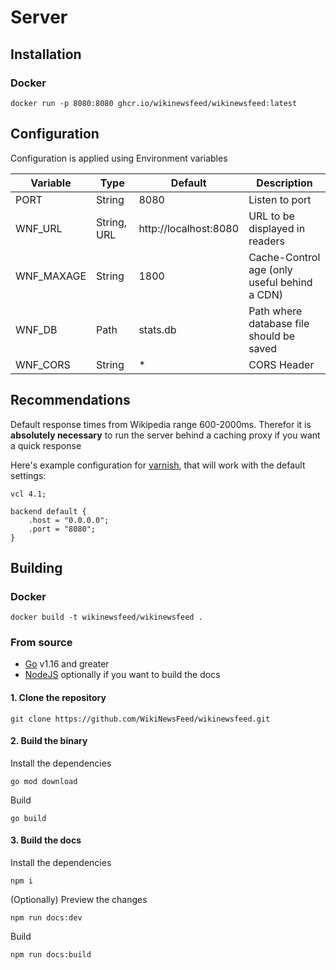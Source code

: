 # Server

## Installation

### Docker

```sh:no-line-numbers
docker run -p 8080:8080 ghcr.io/wikinewsfeed/wikinewsfeed:latest
```

## Configuration

Configuration is applied using Environment variables

| Variable   | Type        | Default               | Description                                  |
|------------|-------------|-----------------------|----------------------------------------------|
| PORT       | String      | 8080                  | Listen to port                               |
| WNF_URL    | String, URL | http://localhost:8080 | URL to be displayed in readers               |
| WNF_MAXAGE | String      | 1800                  | Cache-Control age (only useful behind a CDN) |
| WNF_DB     | Path        | stats.db              | Path where database file should be saved     |
| WNF_CORS   | String      | *                     | CORS Header                                  |

## Recommendations

Default response times from Wikipedia range 600-2000ms. Therefor it is **absolutely necessary** to run the server behind a caching proxy if you want a quick response

Here's example configuration for [varnish](https://varnish-cache.org), that will work with the default settings:

```hcl
vcl 4.1;

backend default {
    .host = "0.0.0.0";
    .port = "8080";
}
```

## Building

### Docker

```sh:no-line-numbers
docker build -t wikinewsfeed/wikinewsfeed .
```

### From source

- [Go](https://go.dev/dl/) v1.16 and greater
- [NodeJS](https://nodejs.org/en/) optionally if you want to build the docs

#### 1. Clone the repository

```sh:no-line-numbers
git clone https://github.com/WikiNewsFeed/wikinewsfeed.git
```

#### 2. Build the binary

Install the dependencies

```sh:no-line-numbers
go mod download
```

Build

```sh:no-line-numbers
go build
```

#### 3. Build the docs

Install the dependencies

```sh:no-line-numbers
npm i
```

(Optionally) Preview the changes

 ```sh:no-line-numbers
 npm run docs:dev
 ```

Build

```sh:no-line-numbers
npm run docs:build
```
